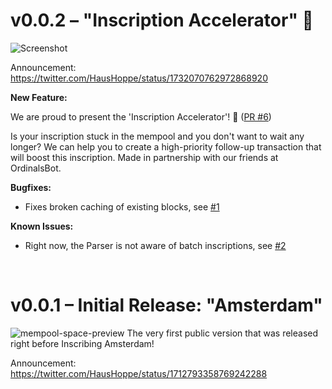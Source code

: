 # v0.0.2 – "Inscription Accelerator" 🚀 

![Screenshot](https://github.com/haushoppe/ordpool/assets/108269257/5a6179cd-e835-414c-b4a8-4167a14ae85c)

Announcement: https://twitter.com/HausHoppe/status/1732070762972868920

**New Feature:**

We are proud to present the 'Inscription Accelerator'! 🚀  ([PR #6](https://github.com/haushoppe/ordpool/pull/6))

Is your inscription stuck in the mempool and you don't want to wait any longer?
We can help you to create a high-priority follow-up transaction that will boost this inscription.
Made in partnership with our friends at OrdinalsBot.

**Bugfixes:**

- Fixes broken caching of existing blocks, see [#1](https://github.com/haushoppe/ordpool/issues/1)

**Known Issues:**

- Right now, the Parser is not aware of batch inscriptions, see [#2](https://github.com/haushoppe/ordpool/issues/2)


<br>

# v0.0.1 – Initial Release: "Amsterdam"

![mempool-space-preview](https://github.com/haushoppe/ordpool/assets/108269257/f15ee074-72ad-4cbd-acad-cb93931a5258)
The very first public version that was released right before Inscribing Amsterdam!

Announcement: https://twitter.com/HausHoppe/status/1712793358769242288